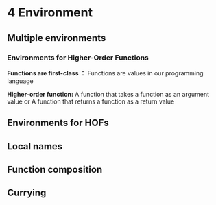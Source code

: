 # 4 Environment

## Multiple environments

### Environments for Higher-Order Functions

**Functions are first-class ：** Functions are values in our programming language

**Higher-order function:** A function that takes a function as an argument value or
A function that returns a function as a return value



## Environments for HOFs

## Local names

## Function composition

## Currying



